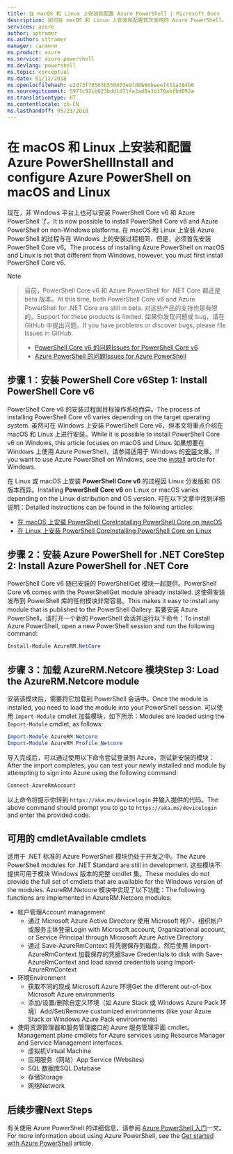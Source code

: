 ```yaml
---
title: 在 macOS 和 Linux 上安装和配置 Azure PowerShell | Microsoft Docs
description: 如何在 macOS 和 Linux 上安装和配置首次使用的 Azure PowerShell。
services: azure
author: sptramer
ms.author: sttramer
manager: carmonm
ms.product: azure
ms.service: azure-powershell
ms.devlang: powershell
ms.topic: conceptual
ms.date: 01/12/2018
ms.openlocfilehash: e2d73f78563b550403e9fd8b66beeef431a384b6
ms.sourcegitcommit: 5971c92cb023bdd1d71fa2ad0a3b378abfbd092a
ms.translationtype: HT
ms.contentlocale: zh-CN
ms.lasthandoff: 05/23/2018
---
```

# <a name="install-and-configure-azure-powershell-on-macos-and-linux"></a><span data-ttu-id="85855-103">在 macOS 和 Linux 上安装和配置 Azure PowerShell</span><span class="sxs-lookup"><span data-stu-id="85855-103">Install and configure Azure PowerShell on macOS and Linux</span></span>

<span data-ttu-id="85855-104">现在，非 Windows 平台上也可以安装 PowerShell Core v6 和 Azure PowerShell 了。</span><span class="sxs-lookup"><span data-stu-id="85855-104">It is now possible to install PowerShell Core v6 and Azure PowerShell on non-Windows platforms.</span></span>
<span data-ttu-id="85855-105">在 macOS 和 Linux 上安装 Azure PowerShell 的过程与在 Windows 上的安装过程相同，但是，必须首先安装 PowerShell Core v6。</span><span class="sxs-lookup"><span data-stu-id="85855-105">The process of installing Azure PowerShell on macOS and Linux is not that different from Windows, however, you must first install PowerShell Core v6.</span></span>

> [!NOTE]

> <span data-ttu-id="85855-106">目前，PowerShell Core v6 和 Azure PowerShell for .NET Core 都还是 beta 版本。</span><span class="sxs-lookup"><span data-stu-id="85855-106">At this time, both PowerShell Core v6 and Azure PowerShell for .NET Core are still in beta.</span></span>
> <span data-ttu-id="85855-107">对这些产品的支持也是有限的。</span><span class="sxs-lookup"><span data-stu-id="85855-107">Support for these products is limited.</span></span> <span data-ttu-id="85855-108">如果你发现问题或 bug，请在 GitHub 中提出问题。</span><span class="sxs-lookup"><span data-stu-id="85855-108">If you have problems or discover bugs, please file Issues in GitHub.</span></span>
>
> * [<span data-ttu-id="85855-109">PowerShell Core v6 的问题</span><span class="sxs-lookup"><span data-stu-id="85855-109">Issues for PowerShell Core v6</span></span>](https://github.com/PowerShell/PowerShell/issues)
> * [<span data-ttu-id="85855-110">Azure PowerShell 的问题</span><span class="sxs-lookup"><span data-stu-id="85855-110">Issues for Azure PowerShell</span></span>](https://github.com/azure/azure-docs-powershell/issues)

## <a name="step-1-install-powershell-core-v6"></a><span data-ttu-id="85855-111">步骤 1：安装 PowerShell Core v6</span><span class="sxs-lookup"><span data-stu-id="85855-111">Step 1: Install PowerShell Core v6</span></span>

<span data-ttu-id="85855-112">PowerShell Core v6 的安装过程因目标操作系统而异。</span><span class="sxs-lookup"><span data-stu-id="85855-112">The process of installing PowerShell Core v6 varies depending on the target operating system.</span></span>
<span data-ttu-id="85855-113">虽然可在 Windows 上安装 PowerShell Core v6，但本文将重点介绍在 macOS 和 Linux 上进行安装。</span><span class="sxs-lookup"><span data-stu-id="85855-113">While it is possible to install PowerShell Core v6 on Windows, this article focuses on macOS and Linux.</span></span> <span data-ttu-id="85855-114">如果想要在 Windows 上使用 Azure PowerShell，请参阅适用于 Windows 的[安装](./install-azurerm-ps.md)文章。</span><span class="sxs-lookup"><span data-stu-id="85855-114">If you want to use Azure PowerShell on Windows, see the [install](./install-azurerm-ps.md) article for Windows.</span></span>

<span data-ttu-id="85855-115">在 Linux 或 macOS 上安装 **PowerShell Core v6** 的过程因 Linux 分发版和 OS 版本而异。</span><span class="sxs-lookup"><span data-stu-id="85855-115">Installing **PowerShell Core v6** on Linux or macOS varies depending on the Linux distribution and OS version.</span></span>
<span data-ttu-id="85855-116">可在以下文章中找到详细说明：</span><span class="sxs-lookup"><span data-stu-id="85855-116">Detailed instructions can be found in the following articles:</span></span>

- [<span data-ttu-id="85855-117">在 macOS 上安装 PowerShell Core</span><span class="sxs-lookup"><span data-stu-id="85855-117">Installing PowerShell Core on macOS</span></span>](/powershell/scripting/setup/installing-powershell-core-on-macos)
- [<span data-ttu-id="85855-118">在 Linux 上安装 PowerShell Core</span><span class="sxs-lookup"><span data-stu-id="85855-118">Installing PowerShell Core on Linux</span></span>](/powershell/scripting/setup/installing-powershell-core-on-linux)

## <a name="step-2-install-azure-powershell-for-net-core"></a><span data-ttu-id="85855-119">步骤 2：安装 Azure PowerShell for .NET Core</span><span class="sxs-lookup"><span data-stu-id="85855-119">Step 2: Install Azure PowerShell for .NET Core</span></span>

<span data-ttu-id="85855-120">PowerShell Core v6 随已安装的 PowerShellGet 模块一起提供。</span><span class="sxs-lookup"><span data-stu-id="85855-120">PowerShell Core v6 comes with the PowerShellGet module already installed.</span></span> <span data-ttu-id="85855-121">这使得安装发布到 PowerShell 库的任何模块非常容易。</span><span class="sxs-lookup"><span data-stu-id="85855-121">This makes it easy to install any module that is published to the PowerShell Gallery.</span></span> <span data-ttu-id="85855-122">若要安装 Azure PowerShell，请打开一个新的 PowerShell 会话并运行以下命令：</span><span class="sxs-lookup"><span data-stu-id="85855-122">To install Azure PowerShell, open a new PowerShell session and run the following command:</span></span>

```powershell
Install-Module AzureRM.NetCore
```

## <a name="step-3-load-the-azurermnetcore-module"></a><span data-ttu-id="85855-123">步骤 3：加载 AzureRM.Netcore 模块</span><span class="sxs-lookup"><span data-stu-id="85855-123">Step 3: Load the AzureRM.Netcore module</span></span>

<span data-ttu-id="85855-124">安装该模块后，需要将它加载到 PowerShell 会话中。</span><span class="sxs-lookup"><span data-stu-id="85855-124">Once the module is installed, you need to load the module into your PowerShell session.</span></span> <span data-ttu-id="85855-125">可以使用 `Import-Module` cmdlet 加载模块，如下所示：</span><span class="sxs-lookup"><span data-stu-id="85855-125">Modules are loaded using the `Import-Module` cmdlet, as follows:</span></span>

```powershell
Import-Module AzureRM.Netcore
Import-Module AzureRM.Profile.Netcore
```

<span data-ttu-id="85855-126">导入完成后，可以通过使用以下命令尝试登录到 Azure，测试新安装的模块：</span><span class="sxs-lookup"><span data-stu-id="85855-126">After the import completes, you can test your newly installed and module by attempting to sign into Azure using the following command:</span></span>

```powershell
Connect-AzureRmAccount
```

<span data-ttu-id="85855-127">以上命令将提示你转到 `https://aka.ms/devicelogin` 并输入提供的代码。</span><span class="sxs-lookup"><span data-stu-id="85855-127">The above command should prompt you to go to `https://aka.ms/devicelogin` and enter the provided code.</span></span>

## <a name="available-cmdlets"></a><span data-ttu-id="85855-128">可用的 cmdlet</span><span class="sxs-lookup"><span data-stu-id="85855-128">Available cmdlets</span></span>

<span data-ttu-id="85855-129">适用于 .NET 标准的 Azure PowerShell 模块仍处于开发之中。</span><span class="sxs-lookup"><span data-stu-id="85855-129">The Azure PowerShell modules for .NET Standard are still in development.</span></span> <span data-ttu-id="85855-130">这些模块不提供可用于模块 Windows 版本的完整 cmdlet 集。</span><span class="sxs-lookup"><span data-stu-id="85855-130">These modules do not provide the full set of cmdlets that are available for the Windows version of the modules.</span></span> <span data-ttu-id="85855-131">AzureRM.Netcore 模块中实现了以下功能：</span><span class="sxs-lookup"><span data-stu-id="85855-131">The following functions are implemented in AzureRM.Netcore modules:</span></span>

* <span data-ttu-id="85855-132">帐户管理</span><span class="sxs-lookup"><span data-stu-id="85855-132">Account management</span></span>
  - <span data-ttu-id="85855-133">通过 Microsoft Azure Active Directory 使用 Microsoft 帐户、组织帐户或服务主体登录</span><span class="sxs-lookup"><span data-stu-id="85855-133">Login with Microsoft account, Organizational account, or Service Principal through Microsoft Azure Active Directory</span></span>
  - <span data-ttu-id="85855-134">通过 Save-AzureRmContext 将凭据保存到磁盘，然后使用 Import-AzureRmContext 加载保存的凭据</span><span class="sxs-lookup"><span data-stu-id="85855-134">Save Credentials to disk with Save-AzureRmContext and load saved credentials using Import-AzureRmContext</span></span>
* <span data-ttu-id="85855-135">环境</span><span class="sxs-lookup"><span data-stu-id="85855-135">Environment</span></span>
  - <span data-ttu-id="85855-136">获取不同的现成 Microsoft Azure 环境</span><span class="sxs-lookup"><span data-stu-id="85855-136">Get the different out-of-box Microsoft Azure environments</span></span>
  - <span data-ttu-id="85855-137">添加/设置/删除自定义环境（如 Azure Stack 或 Windows Azure Pack 环境）</span><span class="sxs-lookup"><span data-stu-id="85855-137">Add/Set/Remove customized environments (like your Azure Stack or Windows Azure Pack environments)</span></span>
* <span data-ttu-id="85855-138">使用资源管理器和服务管理接口的 Azure 服务管理平面 cmdlet。</span><span class="sxs-lookup"><span data-stu-id="85855-138">Management plane cmdlets for Azure services using Resource Manager and Service Management interfaces.</span></span>
  - <span data-ttu-id="85855-139">虚拟机</span><span class="sxs-lookup"><span data-stu-id="85855-139">Virtual Machine</span></span>
  - <span data-ttu-id="85855-140">应用服务（网站）</span><span class="sxs-lookup"><span data-stu-id="85855-140">App Service (Websites)</span></span>
  - <span data-ttu-id="85855-141">SQL 数据库</span><span class="sxs-lookup"><span data-stu-id="85855-141">SQL Database</span></span>
  - <span data-ttu-id="85855-142">存储</span><span class="sxs-lookup"><span data-stu-id="85855-142">Storage</span></span>
  - <span data-ttu-id="85855-143">网络</span><span class="sxs-lookup"><span data-stu-id="85855-143">Network</span></span>

## <a name="next-steps"></a><span data-ttu-id="85855-144">后续步骤</span><span class="sxs-lookup"><span data-stu-id="85855-144">Next Steps</span></span>

<span data-ttu-id="85855-145">有关使用 Azure PowerShell 的详细信息，请参阅 [Azure PowerShell 入门](get-started-azureps.md)一文。</span><span class="sxs-lookup"><span data-stu-id="85855-145">For more information about using Azure PowerShell, see the [Get started with Azure PowerShell](get-started-azureps.md) article.</span></span>
